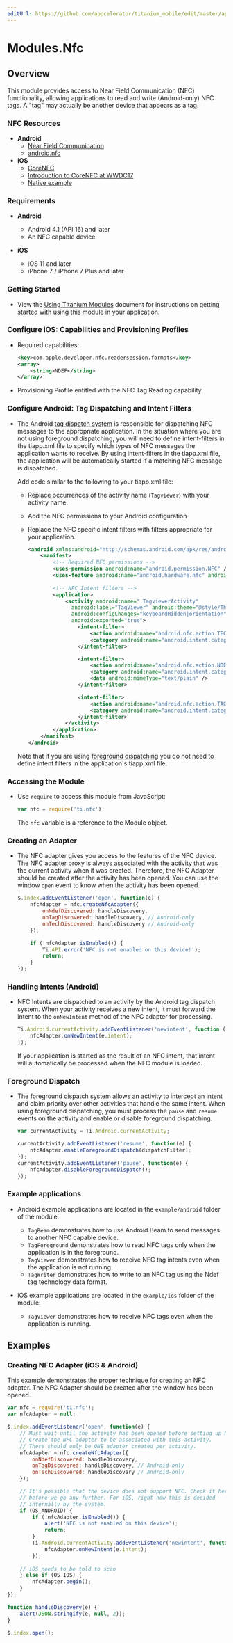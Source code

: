 ```yaml
---
editUrl: https://github.com/appcelerator/titanium_mobile/edit/master/apidoc/Nfc.yml
---
```

# Modules.Nfc

<TypeHeader/>

## Overview

This module provides access to Near Field Communication (NFC) functionality, 
allowing applications to read and write (Android-only) NFC tags. 
A "tag" may actually be another device that appears as a tag.

### NFC Resources

- **Android**
  - [Near Field Communication](http://developer.android.com/guide/topics/connectivity/nfc/index.html)
  - [android.nfc](http://developer.android.com/reference/android/nfc/package-summary.html)
- **iOS**
  - [CoreNFC](https://developer.apple.com/documentation/corenfc)
  - [Introduction to CoreNFC at WWDC17](https://developer.apple.com/videos/play/wwdc2017/718/)
  - [Native example](https://github.com/hansemannn/iOS11-NFC-Example)

### Requirements

- **Android**
  - Android 4.1 (API 16) and later
  - An NFC capable device

- **iOS**
  - iOS 11 and later
  - iPhone 7 / iPhone 7 Plus and later

### Getting Started

-   View the [Using Titanium Modules](http://docs.appcelerator.com/platform/latest/#!/guide/Using_Titanium_Modules) 
    document for instructions on getting started with using this module in your application.
    
### Configure iOS: Capabilities and Provisioning Profiles

-   Required capabilities:

    ``` xml
    <key>com.apple.developer.nfc.readersession.formats</key>
    <array>
        <string>NDEF</string>
    </array>
    ```

-   Provisioning Profile entitled with the NFC Tag Reading capability

### Configure Android: Tag Dispatching and Intent Filters

-   The Android [tag dispatch system](http://developer.android.com/guide/topics/connectivity/nfc/nfc.html#tag-dispatch)
    is responsible for dispatching NFC messages to the appropriate application. In the
    situation where you are not using foreground dispatching, you will need to define intent-filters in the 
    tiapp.xml file to specify which types of NFC messages the application wants to receive. By using intent-filters in
    the tiapp.xml file, the application will be automatically started if a matching
    NFC message is dispatched. 

    Add code similar to the following to your tiapp.xml file:

    - Replace occurrences of the activity name (`Tagviewer`) with your activity name.
    - Add the NFC permissions to your Android configuration
    - Replace the NFC specific intent filters with filters appropriate for your application.

        ``` xml
        <android xmlns:android="http://schemas.android.com/apk/res/android">
            <manifest>
                <!-- Required NFC permissions -->
                <uses-permission android:name="android.permission.NFC" />
                <uses-feature android:name="android.hardware.nfc" android:required="true" /> 
                
                <!-- NFC Intent filters -->
                <application>
                    <activity android:name=".TagviewerActivity"
                      android:label="TagViewer" android:theme="@style/Theme.Titanium"
                      android:configChanges="keyboardHidden|orientation"
                      android:exported="true">
                        <intent-filter>
                            <action android:name="android.nfc.action.TECH_DISCOVERED"/>
                            <category android:name="android.intent.category.DEFAULT"/>
                        </intent-filter>

                        <intent-filter>
                            <action android:name="android.nfc.action.NDEF_DISCOVERED"/>
                            <category android:name="android.intent.category.DEFAULT"/>
                            <data android:mimeType="text/plain" />
                        </intent-filter>

                        <intent-filter>
                            <action android:name="android.nfc.action.TAG_DISCOVERED"/>
                            <category android:name="android.intent.category.DEFAULT"/>
                        </intent-filter>
                    </activity>
                </application>
            </manifest>
        </android>
        ```

    Note that if you are using [foreground dispatching](http://developer.android.com/guide/topics/connectivity/nfc/advanced-nfc.html#foreground-dispatch)
    you do not need to define intent filters in the application's tiapp.xml file.

### Accessing the Module

-   Use `require` to access this module from JavaScript:

    ``` javascript
    var nfc = require('ti.nfc');
    ```

    The `nfc` variable is a reference to the Module object.

### Creating an Adapter

-   The NFC adapter gives you access to the features of the NFC device. The NFC adapter proxy is always
    associated with the activity that was the current activity when it was created. Therefore, the NFC 
    Adapter should be created after the activity has been opened. You can use the window `open` event to know
    when the activity has been opened. 

    ``` javascript
    $.index.addEventListener('open', function(e) {
        nfcAdapter = nfc.createNfcAdapter({
            onNdefDiscovered: handleDiscovery,
            onTagDiscovered: handleDiscovery, // Android-only
            onTechDiscovered: handleDiscovery // Android-only
        });

        if (!nfcAdapter.isEnabled()) {
            Ti.API.error('NFC is not enabled on this device!');
            return;
        }
    });
    ```

### Handling Intents (Android)

-   NFC Intents are dispatched to an activity by the Android tag dispatch system. When your activity receives a new intent,
    it must forward the intent to the `onNewIntent` method of the NFC adapter for processing.

    ``` javascript
    Ti.Android.currentActivity.addEventListener('newintent', function (e) {
        nfcAdapter.onNewIntent(e.intent);
    });
    ```

    If your application is started as the result of an NFC intent, that intent will automatically be processed when the
    NFC module is loaded.

### Foreground Dispatch

-   The foreground dispatch system allows an activity to intercept an intent and claim priority over other activities that handle the same intent.
    When using foreground dispatching, you must process the `pause` and `resume` events on the activity and enable or disable
    foreground dispatching.

    ``` javascript
    var currentActivity = Ti.Android.currentActivity;

    currentActivity.addEventListener('resume', function(e) {
        nfcAdapter.enableForegroundDispatch(dispatchFilter);
    });
    currentActivity.addEventListener('pause', function(e) {
        nfcAdapter.disableForegroundDispatch();
    });
    ```

### Example applications

-   Android example applications are located in the `example/android` folder of the module:

    - `TagBeam` demonstrates how to use Android Beam to send messages to another NFC capable device.
    - `TagForeground` demonstrates how to read NFC tags only when the application is in the foreground.
    - `TagViewer` demonstrates how to receive NFC tag intents even when the application is not running.
    - `TagWriter` demonstrates how to write to an NFC tag using the Ndef tag technology data format.
    
-   iOS example applications are located in the `example/ios` folder of the module:
    
    - `TagViewer` demonstrates how to receive NFC tags even when the application is running.

## Examples

### Creating NFC Adapter (iOS & Android)

This example demonstrates the proper technique for creating an NFC adapter. 
The NFC Adapter should be created after the window has been opened.

``` javascript
var nfc = require('ti.nfc');
var nfcAdapter = null;

$.index.addEventListener('open', function(e) {
    // Must wait until the activity has been opened before setting up NFC
    // Create the NFC adapter to be associated with this activity. 
    // There should only be ONE adapter created per activity.
    nfcAdapter = nfc.createNfcAdapter({
        onNdefDiscovered: handleDiscovery,
        onTagDiscovered: handleDiscovery, // Android-only
        onTechDiscovered: handleDiscovery // Android-only
    });

    // It's possible that the device does not support NFC. Check it here
    // before we go any further. For iOS, right now this is decided 
    // internally by the system. 
    if (OS_ANDROID) {
        if (!nfcAdapter.isEnabled()) {
            alert('NFC is not enabled on this device');
            return;
        }
        Ti.Android.currentActivity.addEventListener('newintent', function (e) {
            nfcAdapter.onNewIntent(e.intent);
        });
        
    // iOS needs to be told to scan
    } else if (OS_IOS) {
        nfcAdapter.begin();
    }
});

function handleDiscovery(e) {
    alert(JSON.stringify(e, null, 2));
}

$.index.open();
```

<ApiDocs/>
